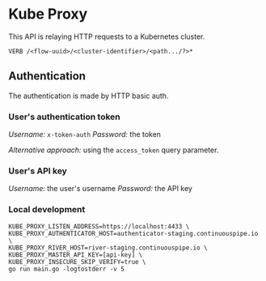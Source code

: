 # Kube Proxy

This API is relaying HTTP requests to a Kubernetes cluster.

```
VERB /<flow-uuid>/<cluster-identifier>/<path.../?>*
```

## Authentication

The authentication is made by HTTP basic auth.

### User's authentication token

*Username:* `x-token-auth`
*Password:* the token

*Alternative approach:* using the `access_token` query parameter.

### User's API key

*Username:* the user's username
*Password:* the API key

### Local development

```
KUBE_PROXY_LISTEN_ADDRESS=https://localhost:4433 \
KUBE_PROXY_AUTHENTICATOR_HOST=authenticator-staging.continuouspipe.io \
KUBE_PROXY_RIVER_HOST=river-staging.continuouspipe.io \
KUBE_PROXY_MASTER_API_KEY=[api-key] \
KUBE_PROXY_INSECURE_SKIP_VERIFY=true \
go run main.go -logtostderr -v 5
```

